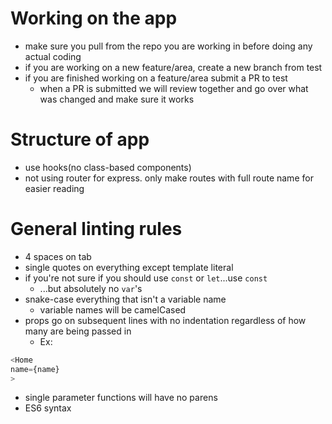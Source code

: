 
# Working on the app
* make sure you pull from the repo you are working in before doing any actual coding
* if you are working on a new feature/area, create a new branch from test
* if you are finished working on a feature/area submit a PR to test
  * when a PR is submitted we will review together and go over what was changed and make sure it works

# Structure of app
* use hooks(no class-based components)
* not using router for express. only make routes with full route name for easier reading

# General linting rules
* 4 spaces on tab
* single quotes on everything except template literal
* if you're not sure if you should use `const` or `let`...use `const`
  * ...but absolutely no `var`'s
* snake-case everything that isn't a variable name
  * variable names will be camelCased
* props go on subsequent lines with no indentation regardless of how many are being passed in
  * Ex:
```javascript
<Home
name={name}
>
```
* single parameter functions will have no parens
* ES6 syntax